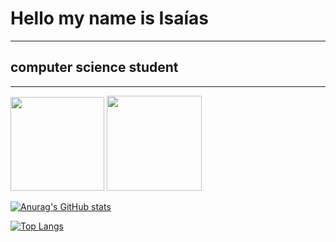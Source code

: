 <h1>Hello my name is Isaías</h1>
<hr>
<h2>computer science student</h2>
<ul>
 </ul>

<hr>

  <img height="150em" src="https://github-readme-stats.vercel.app/api?username=isaias-silva&show_icons=true&theme=dark&include_all_commits=true&count_private=true">
  <img height="152em" src="https://github-readme-stats.vercel.app/api/top-langs/?username=isaias-silva&layout=compact&show_icons=true&theme=dark)">



[![Anurag's GitHub stats](https://github-readme-stats.vercel.app/api?username=isaias-silva&layout=compact&show_icons=true&theme=dark)](https://github.com/anuraghazra/github-readme-stats)

[![Top Langs](https://github-readme-stats.vercel.app/api/top-langs/?username=isaias-silva&layout=compact&show_icons=true&theme=dark)](https://github.com/anuraghazra/github-readme-stats)
